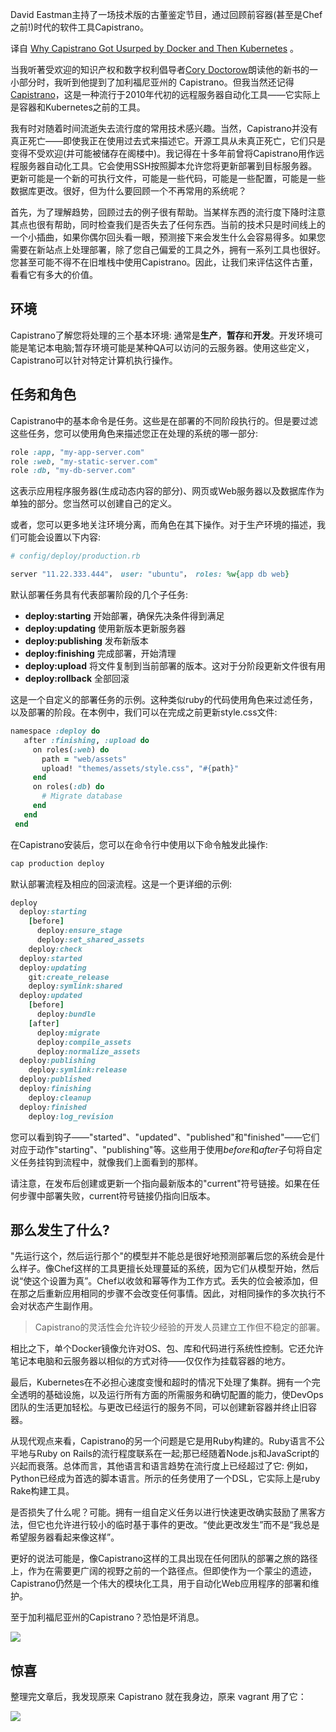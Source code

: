 <!-- 
# 为什么Capistrano被Docker和Kubernetes取代了
https://cdn.thenewstack.io/media/2023/10/185c3c6b-sven-brandsma-odf1ywzw_va-unsplash-1024x683.jpg
Image via Unsplash.
 -->

David Eastman主持了一场技术版的古董鉴定节目，通过回顾前容器(甚至是Chef之前!)时代的软件工具Capistrano。

译自 [Why Capistrano Got Usurped by Docker and Then Kubernetes](https://thenewstack.io/why-capistrano-got-usurped-by-docker-and-then-kubernetes/) 。

当我听著受欢迎的知识产权和数字权利倡导者[Cory Doctorow](https://www.kickstarter.com/projects/doctorow/the-lost-cause-a-novel-of-climate-and-hope)朗读他的新书的一小部分时，我听到他提到了加利福尼亚州的 Capistrano。但我当然还记得[Capistrano](https://capistranorb.com/)，这是一种流行于2010年代初的远程服务器自动化工具——它实际上是容器和Kubernetes之前的工具。

我有时对随着时间流逝失去流行度的常用技术感兴趣。当然，Capistrano并没有真正死亡——即使我正在使用过去式来描述它。开源工具从未真正死亡，它们只是变得不受欢迎(并可能被储存在阁楼中)。我记得在十多年前曾将Capistrano用作远程服务器自动化工具。它会使用SSH按照脚本允许您将更新部署到目标服务器。更新可能是一个新的可执行文件，可能是一些代码，可能是一些配置，可能是一些数据库更改。很好，但为什么要回顾一个不再常用的系统呢？

首先，为了理解趋势，回顾过去的例子很有帮助。当某样东西的流行度下降时注意其点也很有帮助，同时检查我们是否失去了任何东西。当前的技术只是时间线上的一个小插曲，如果你偶尔回头看一眼，预测接下来会发生什么会容易得多。如果您需要在新站点上处理部署，除了您自己偏爱的工具之外，拥有一系列工具也很好。您甚至可能不得不在旧堆栈中使用Capistrano。因此，让我们来评估这件古董，看看它有多大的价值。

## 环境

Capistrano了解您将处理的三个基本环境: 通常是**生产**，**暂存**和**开发**。开发环境可能是笔记本电脑;暂存环境可能是某种QA可以访问的云服务器。使用这些定义，Capistrano可以针对特定计算机执行操作。

## 任务和角色

Capistrano中的基本命令是任务。这些是在部署的不同阶段执行的。但是要过滤这些任务，您可以使用角色来描述您正在处理的系统的哪一部分:

```rb
role :app, "my-app-server.com"
role :web, "my-static-server.com"
role :db, "my-db-server.com"
```

这表示应用程序服务器(生成动态内容的部分)、网页或Web服务器以及数据库作为单独的部分。您当然可以创建自己的定义。

或者，您可以更多地关注环境分离，而角色在其下操作。对于生产环境的描述，我们可能会设置以下内容:

```rb
# config/deploy/production.rb

server "11.22.333.444"， user: "ubuntu"， roles: %w{app db web}
```

默认部署任务具有代表部署阶段的几个子任务:


- **deploy:starting** 开始部署，确保先决条件得到满足
- **deploy:updating** 使用新版本更新服务器
- **deploy:publishing** 发布新版本
- **deploy:finishing** 完成部署，开始清理
- **deploy:upload** 将文件复制到当前部署的版本。这对于分阶段更新文件很有用
- **deploy:rollback** 全部回滚

这是一个自定义的部署任务的示例。这种类似ruby的代码使用角色来过滤任务，以及部署的阶段。在本例中，我们可以在完成之前更新style.css文件:

```rb
namespace :deploy do
   after :finishing, :upload do
     on roles(:web) do
       path = "web/assets"
       upload! "themes/assets/style.css", "#{path}"
     end
     on roles(:db) do
       # Migrate database
     end
   end
 end
```

在Capistrano安装后，您可以在命令行中使用以下命令触发此操作:

```bash
cap production deploy
```

默认部署流程及相应的回滚流程。这是一个更详细的示例:

```rb
deploy
  deploy:starting
    [before]
      deploy:ensure_stage
      deploy:set_shared_assets
    deploy:check
  deploy:started
  deploy:updating
    git:create_release
    deploy:symlink:shared
  deploy:updated
    [before]
      deploy:bundle
    [after]
      deploy:migrate
      deploy:compile_assets
      deploy:normalize_assets
  deploy:publishing
    deploy:symlink:release
  deploy:published
  deploy:finishing
    deploy:cleanup
  deploy:finished
    deploy:log_revision
```

您可以看到钩子——"started"、"updated"、"published"和"finished"——它们对应于动作"starting"、"publishing"等。这些用于使用*before*和*after*子句将自定义任务挂钩到流程中，就像我们上面看到的那样。

请注意，在发布后创建或更新一个指向最新版本的"current"符号链接。如果在任何步骤中部署失败，current符号链接仍指向旧版本。

## 那么发生了什么?

"先运行这个，然后运行那个"的模型并不能总是很好地预测部署后您的系统会是什么样子。像Chef这样的工具更擅长处理蔓延的系统，因为它们从模型开始，然后说“使这个设置为真”。Chef以收敛和幂等作为工作方式。丢失的位会被添加，但在那之后重新应用相同的步骤不会改变任何事情。因此，对相同操作的多次执行不会对状态产生副作用。

> Capistrano的灵活性会允许较少经验的开发人员建立工作但不稳定的部署。

相比之下，单个Docker镜像允许对OS、包、库和代码进行系统性控制。它还允许笔记本电脑和云服务器以相似的方式对待——仅仅作为挂载容器的地方。

最后，Kubernetes在不必担心速度变慢和超时的情况下处理了集群。拥有一个完全透明的基础设施，以及运行所有方面的所需服务和确切配置的能力，使DevOps团队的生活更加轻松。与更改已经运行的服务不同，可以创建新容器并终止旧容器。

从现代观点来看，Capistrano的另一个问题是它是用Ruby构建的。Ruby语言不公平地与Ruby on Rails的流行程度联系在一起;那已经随着Node.js和JavaScript的兴起而衰落。总体而言，其他语言和语言趋势在流行度上已经超过了它: 例如，Python已经成为首选的脚本语言。所示的任务使用了一个DSL，它实际上是ruby Rake构建工具。

是否损失了什么呢？可能。拥有一组自定义任务以进行快速更改确实鼓励了黑客方法，但它也允许进行较小的临时基于事件的更改。“使此更改发生”而不是“我总是希望服务器看起来像这样”。

更好的说法可能是，像Capistrano这样的工具出现在任何团队的部署之旅的路径上，作为在需要更广阔的视野之前的一个路径点。但即使作为一个蒙尘的遗迹，Capistrano仍然是一个伟大的模块化工具，用于自动化Web应用程序的部署和维护。

至于加利福尼亚州的Capistrano？恐怕是坏消息。

![](https://cdn.thenewstack.io/media/2023/10/899e8e5c-untitled-1024x474.png)

## 惊喜

整理完文章后，我发现原来 Capistrano 就在我身边，原来 vagrant 用了它：

![](https://yylives.cc/wp-content/uploads/2023/10/Snipaste_2023-10-26_20-43-03.jpg)